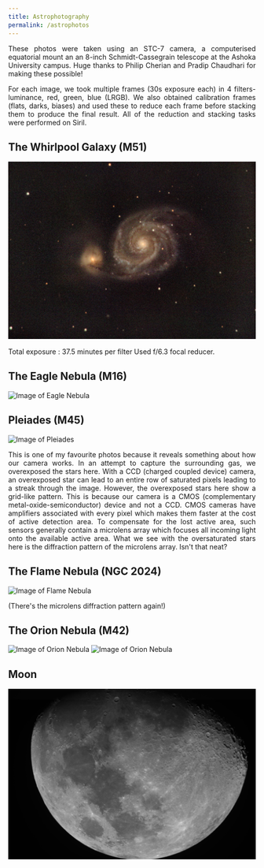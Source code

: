 ```yaml
---
title: Astrophotography
permalink: /astrophotos
---
```

<p align="justify">
These photos were taken using an STC-7 camera, a computerised equatorial mount an an 8-inch Schmidt-Cassegrain telescope at the Ashoka University campus. Huge thanks to Philip Cherian and Pradip Chaudhari for making these possible!
</p>


<p align="justify">
For each image, we took multiple frames (30s exposure each) in 4 filters- luminance, red, green, blue (LRGB). We also obtained calibration frames (flats, darks, biases) and used these to reduce each frame before stacking them to produce the final result. All of the reduction and stacking tasks were performed on Siril.
</p>

## The Whirlpool Galaxy (M51)
<img src="./assets/images/M51.jpg" class="custom-image" alt="Image of Whirlpool Galaxy">

Total exposure : 37.5 minutes per filter
Used f/6.3 focal reducer.

## The Eagle Nebula (M16)
<img src="./assets/images/eagle.jpg" class="custom-image" alt="Image of Eagle Nebula">

## Pleiades (M45)
<img src="./assets/images/pleiades.jpg" class="custom-image" alt="Image of Pleiades">
<p align="justify">
This is one of my favourite photos because it reveals something about how our camera works. In an attempt to capture the surrounding gas, we overexposed the stars here. With a CCD (charged coupled device) camera, an overexposed star can lead to an entire row of saturated pixels leading to a streak through the image. However, the overexposed stars here show a grid-like pattern. This is because our camera is a CMOS (complementary metal-oxide-semiconductor) device and not a CCD. CMOS cameras have amplifiers associated with every pixel which makes them faster at the cost of active detection area. To compensate for the lost active area, such sensors generally contain a microlens array which focuses all incoming light onto the available active area. What we see with the oversaturated stars here is the diffraction pattern of the microlens array. Isn't that neat?
</p>

## The Flame Nebula (NGC 2024)

<img src="./assets/images/flame_nebula.jpg" class="custom-image" alt="Image of Flame Nebula">

(There's the microlens diffraction pattern again!)

## The Orion Nebula (M42)
<img src="./assets/images/orion_nebula.jpg" class="custom-image" alt="Image of Orion Nebula">
<img src="./assets/images/orion_2.jpg" class="custom-image" alt="Image of Orion Nebula">

## Moon
<img src="./assets/images/moon.jpg" class="custom-image" alt="Image of Moon">
